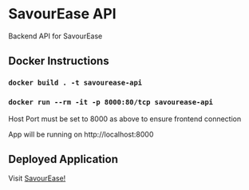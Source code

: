 # SavourEase API

Backend API for SavourEase

## Docker Instructions

### `docker build . -t savourease-api`

### `docker run --rm -it -p 8000:80/tcp savourease-api`

Host Port must be set to 8000 as above to ensure frontend connection

App will be running on http://localhost:8000

## Deployed Application

Visit [SavourEase!](https://savourease-prod.vercel.app/)
